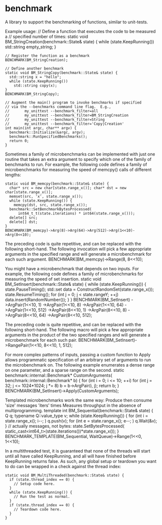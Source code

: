 benchmark
=========
A library to support the benchmarking of functions, similar to unit-tests.

Example usage:
    // Define a function that executes the code to be measured a
    // specified number of times:
    static void BM_StringCreation(benchmark::State& state) {
      while (state.KeepRunning())
        std::string empty_string;
    }

    // Register the function as a benchmark
    BENCHMARK(BM_StringCreation);

    // Define another benchmark
    static void BM_StringCopy(benchmark::State& state) {
      std::string x = "hello";
      while (state.KeepRunning())
        std::string copy(x);
    }
    BENCHMARK(BM_StringCopy);

    // Augment the main() program to invoke benchmarks if specified
    // via the --benchmarks command line flag.  E.g.,
    //       my_unittest --benchmark_filter=all
    //       my_unittest --benchmark_filter=BM_StringCreation
    //       my_unittest --benchmark_filter=String
    //       my_unittest --benchmark_filter='Copy|Creation'
    int main(int argc, char** argv) {
      benchmark::Initialize(&argc, argv);
      benchmark::RunSpecifiedBenchmarks();
      return 0;
    }

Sometimes a family of microbenchmarks can be implemented with
just one routine that takes an extra argument to specify which
one of the family of benchmarks to run.  For example, the following
code defines a family of microbenchmarks for measuring the speed
of memcpy() calls of different lengths:

    static void BM_memcpy(benchmark::State& state) {
      char* src = new char[state.range_x()]; char* dst = new char[state.range_x()];
      memset(src, 'x', state.range_x());
      while (state.KeepRunning()) {
        memcpy(dst, src, state.range_x());
      benchmark::SetBenchmarkBytesProcessed(
          int64_t_t(state.iterations) * int64(state.range_x()));
      delete[] src;
      delete[] dst;
    }
    BENCHMARK(BM_memcpy)->Arg(8)->Arg(64)->Arg(512)->Arg(1<<10)->Arg(8<<10);

The preceding code is quite repetitive, and can be replaced with the
following short-hand.  The following invocation will pick a few
appropriate arguments in the specified range and will generate a
microbenchmark for each such argument.
    BENCHMARK(BM_memcpy)->Range(8, 8<<10);

You might have a microbenchmark that depends on two inputs.  For
example, the following code defines a family of microbenchmarks for
measuring the speed of set insertion.
    static void BM_SetInsert(benchmark::State& state) {
      while (state.KeepRunning()) {
        state.PauseTiming();
        std::set<int> data = ConstructRandomSet(state.range_x());
        state.ResumeTiming();
        for (int j = 0; j < state.rangeY; ++j)
          data.insert(RandomNumber());
      }
    }
    BENCHMARK(BM_SetInsert)
        ->ArgPair(1<<10, 1)
        ->ArgPair(1<<10, 8)
        ->ArgPair(1<<10, 64)
        ->ArgPair(1<<10, 512)
        ->ArgPair(8<<10, 1)
        ->ArgPair(8<<10, 8)
        ->ArgPair(8<<10, 64)
        ->ArgPair(8<<10, 512);

The preceding code is quite repetitive, and can be replaced with
the following short-hand.  The following macro will pick a few
appropriate arguments in the product of the two specified ranges
and will generate a microbenchmark for each such pair.
    BENCHMARK(BM_SetInsert)->RangePair(1<<10, 8<<10, 1, 512);

For more complex patterns of inputs, passing a custom function
to Apply allows programmatic specification of an
arbitrary set of arguments to run the microbenchmark on.
The following example enumerates a dense range on one parameter,
and a sparse range on the second.
    static benchmark::internal::Benchmark* CustomArguments(
        benchmark::internal::Benchmark* b) {
      for (int i = 0; i <= 10; ++i)
        for (int j = 32; j <= 1024*1024; j *= 8)
          b = b->ArgPair(i, j);
      return b;
    }
    BENCHMARK(BM_SetInsert)->Apply(CustomArguments);

Templated microbenchmarks work the same way:
Produce then consume 'size' messages 'iters' times
Measures throughput in the absence of multiprogramming.
    template <class Q> int BM_Sequential(benchmark::State& state) {
      Q q;
      typename Q::value_type v;
      while (state.KeepRunning()) {
        for (int i = state.range_x(); i--; )
          q.push(v);
        for (int e = state.range_x(); e--; )
          q.Wait(&v);
      }
      // actually messages, not bytes:
      state.SetBytesProcessed(
          static_cast<int64_t>(state.iterations())*state.range_x());
    }
    BENCHMARK_TEMPLATE(BM_Sequential, WaitQueue<int>)->Range(1<<0, 1<<10);

In a multithreaded test, it is guaranteed that none of the threads will start
until all have called KeepRunning, and all will have finished before KeepRunning
returns false. As such, any global setup or teardown you want to do can be
wrapped in a check against the thread index:

    static void BM_MultiThreaded(benchmark::State& state) {
      if (state.thread_index == 0) {
        // Setup code here.
      }
      while (state.KeepRunning()) {
        // Run the test as normal.
      }
      if (state.thread_index == 0) {
        // Teardown code here.
      }
    }
